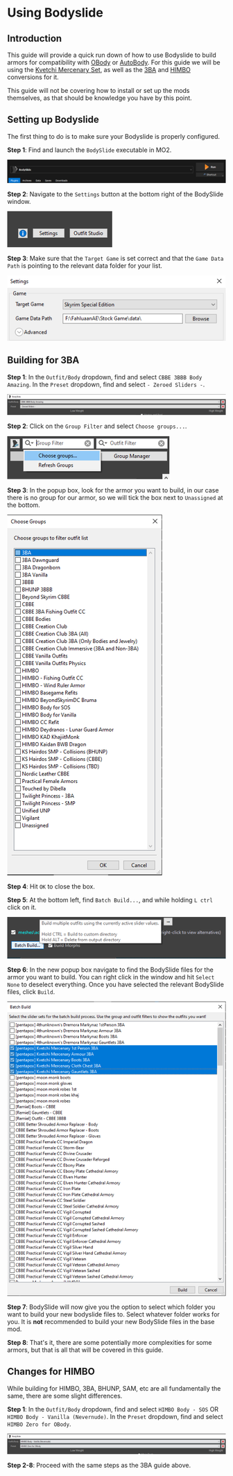 # Using Bodyslide

## Introduction

This guide will provide a quick run down of how to use Bodyslide to build armors for compatibility with [OBody](https://www.nexusmods.com/skyrimspecialedition/mods/77016?) or [AutoBody](https://www.nexusmods.com/skyrimspecialedition/mods/61321). For this guide we will be using the [Kvetchi Mercenary Set](https://www.nexusmods.com/skyrimspecialedition/mods/79226), as well as the [3BA](https://www.nexusmods.com/skyrimspecialedition/mods/83171) and [HIMBO](https://www.nexusmods.com/skyrimspecialedition/mods/86564) conversions for it. 

This guide will not be covering how to install or set up the mods themselves, as that should be knowledge you have by this point.

## Setting up Bodyslide

The first thing to do is to make sure your Bodyslide is properly configured.

**Step 1**: Find and launch the `BodySlide` executable in MO2.

![](https://raw.githubusercontent.com/Oghma-Infinium/Modding-Guides/main/images/BodyslideExecutable.PNG)

**Step 2**: Navigate to the `Settings` button at the bottom right of the BodySlide window.

![](https://raw.githubusercontent.com/Oghma-Infinium/Modding-Guides/main/images/Bodyslide%20Tutorial/BodySlideSettings.PNG)

**Step 3**: Make sure that the `Target Game` is set correct and that the `Game Data Path` is pointing to the relevant data folder for your list.

![](https://raw.githubusercontent.com/Oghma-Infinium/Modding-Guides/main/images/Bodyslide%20Tutorial/BodySlideGamePath.PNG)

## Building for 3BA

**Step 1**: In the `Outfit/Body` dropdown, find and select `CBBE 3BBB Body Amazing`. In the `Preset` dropdown, find and select `- Zeroed Sliders -`.

![](https://raw.githubusercontent.com/Oghma-Infinium/Modding-Guides/main/images/Bodyslide%20Tutorial/BodySlideDropdowns.PNG)

**Step 2**: Click on the `Group Filter` and select `Choose groups...`.

![](https://raw.githubusercontent.com/Oghma-Infinium/Modding-Guides/main/images/Bodyslide%20Tutorial/BodyslideChooseGroup.PNG)

**Step 3**: In the popup box, look for the armor you want to build, in our case there is no group for our armor, so we will tick the box next to `Unassigned` at the bottom.

![](https://raw.githubusercontent.com/Oghma-Infinium/Modding-Guides/main/images/Bodyslide%20Tutorial/BodyslideGroups.PNG)

**Step 4**: Hit `OK` to close the box.

**Step 5**: At the bottom left, find `Batch Build...`, and while holding `L ctrl` click on it.

![](https://raw.githubusercontent.com/Oghma-Infinium/Modding-Guides/main/images/Bodyslide%20Tutorial/BodySlideBatchBuildSelect.PNG)

**Step 6**: In the new popup box navigate to find the BodySlide files for the armor you want to build. You can right click in the window and hit `Select None` to deselect everything. Once you have selected the relevant BodySlide files, click `Build`.

![](https://raw.githubusercontent.com/Oghma-Infinium/Modding-Guides/main/images/Bodyslide%20Tutorial/BodySlideBatchBuild2.PNG)

**Step 7**: BodySlide will now give you the option to select which folder you want to build your new bodyslide files to. Select whatever folder works for you. It is **not** recommended to build your new BodySlide files in the base mod.

**Step 8**: That's it, there are some potentially more complexities for some armors, but that is all that will be covered in this guide.

## Changes for HIMBO

While building for HIMBO, 3BA, BHUNP, SAM, etc are all fundamentally the same, there are some slight differences.

**Step 1**: In the `Outfit/Body` dropdown, find and select `HIMBO Body - SOS` OR `HIMBO Body - Vanilla (Nevernude)`. In the `Preset` dropdown, find and select `HIMBO Zero for OBody`.

![](https://raw.githubusercontent.com/Oghma-Infinium/Modding-Guides/main/images/Bodyslide%20Tutorial/changesforhimbo.PNG)

**Step 2-8**: Proceed with the same steps as the 3BA guide above.